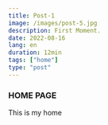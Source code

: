 ```yaml
---
title: Post-1
image: /images/post-5.jpg
description: First Moment.
date: 2022-08-16
lang: en
duration: 12min
tags: ["home"]
type: "post"
---
```


### HOME PAGE

This is my home
